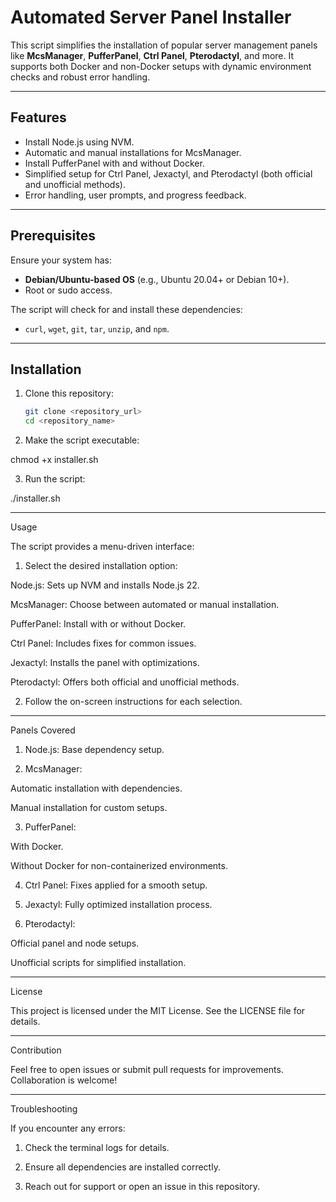
# Automated Server Panel Installer

This script simplifies the installation of popular server management panels like **McsManager**, **PufferPanel**, **Ctrl Panel**, **Pterodactyl**, and more. It supports both Docker and non-Docker setups with dynamic environment checks and robust error handling.

---

## Features
- Install Node.js using NVM.
- Automatic and manual installations for McsManager.
- Install PufferPanel with and without Docker.
- Simplified setup for Ctrl Panel, Jexactyl, and Pterodactyl (both official and unofficial methods).
- Error handling, user prompts, and progress feedback.

---

## Prerequisites
Ensure your system has:
- **Debian/Ubuntu-based OS** (e.g., Ubuntu 20.04+ or Debian 10+).
- Root or sudo access.

The script will check for and install these dependencies:
- `curl`, `wget`, `git`, `tar`, `unzip`, and `npm`.

---

## Installation

1. Clone this repository:
   ```bash
   git clone <repository_url>
   cd <repository_name>

2. Make the script executable:

chmod +x installer.sh


3. Run the script:

./installer.sh




---

Usage

The script provides a menu-driven interface:

1. Select the desired installation option:

Node.js: Sets up NVM and installs Node.js 22.

McsManager: Choose between automated or manual installation.

PufferPanel: Install with or without Docker.

Ctrl Panel: Includes fixes for common issues.

Jexactyl: Installs the panel with optimizations.

Pterodactyl: Offers both official and unofficial methods.



2. Follow the on-screen instructions for each selection.




---

Panels Covered

1. Node.js: Base dependency setup.


2. McsManager:

Automatic installation with dependencies.

Manual installation for custom setups.



3. PufferPanel:

With Docker.

Without Docker for non-containerized environments.



4. Ctrl Panel: Fixes applied for a smooth setup.


5. Jexactyl: Fully optimized installation process.


6. Pterodactyl:

Official panel and node setups.

Unofficial scripts for simplified installation.





---

License

This project is licensed under the MIT License. See the LICENSE file for details.


---

Contribution

Feel free to open issues or submit pull requests for improvements. Collaboration is welcome!


---

Troubleshooting

If you encounter any errors:

1. Check the terminal logs for details.


2. Ensure all dependencies are installed correctly.


3. Reach out for support or open an issue in this repository.
